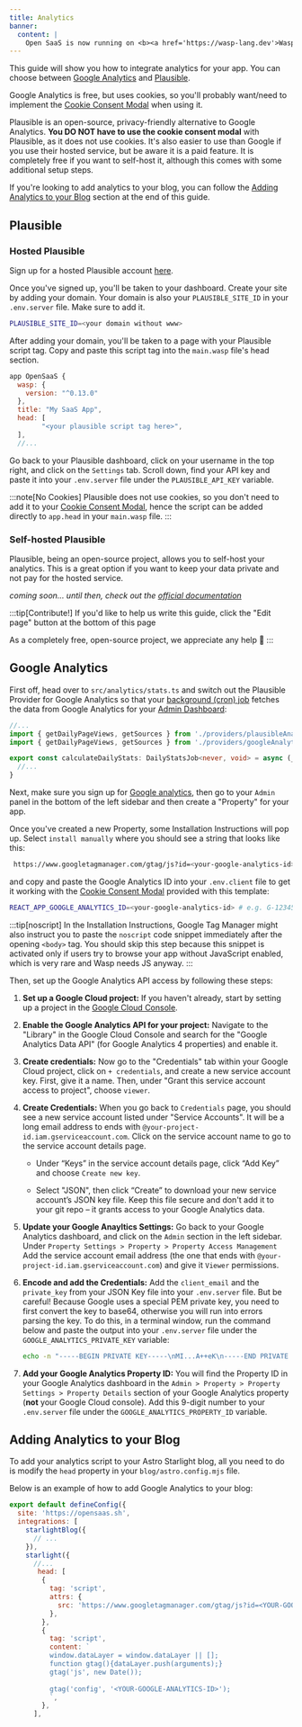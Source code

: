 ```yaml
---
title: Analytics
banner:
  content: |
    Open SaaS is now running on <b><a href='https://wasp-lang.dev'>Wasp v0.15</a></b>! <br/>⚙️<br/>If you're running an older version and would like to upgrade, please follow the <a href="https://wasp-lang.dev/docs/migration-guides/migrate-from-0-14-to-0-15">migration instructions.</a>
---
```

This guide will show you how to integrate analytics for your app. You can choose between [Google Analytics](#google-analytics) and [Plausible](#plausible).

Google Analytics is free, but uses cookies, so you'll probably want/need to implement the [Cookie Consent Modal](/guides/cookie-consent/) when using it.

Plausible is an open-source, privacy-friendly alternative to Google Analytics. **You DO NOT have to use the cookie consent modal** with Plausible, as it does not use cookies. It's also easier to use than Google if you use their hosted service, but be aware it is a paid feature. It is completely free if you want to self-host it, although this comes with some additional setup steps.

If you're looking to add analytics to your blog, you can follow the [Adding Analytics to your Blog](#adding-analytics-to-your-blog) section at the end of this guide.

## Plausible

### Hosted Plausible
Sign up for a hosted Plausible account [here](https://plausible.io/).

Once you've signed up, you'll be taken to your dashboard. Create your site by adding your domain. Your domain is also your `PLAUSIBLE_SITE_ID` in your `.env.server` file. Make sure to add it.

```sh
PLAUSIBLE_SITE_ID=<your domain without www>
```

After adding your domain, you'll be taken to a page with your Plausible script tag. Copy and paste this script tag into the `main.wasp` file's head section. 

```js {7}
app OpenSaaS {
  wasp: {
    version: "^0.13.0"
  },
  title: "My SaaS App",
  head: [
        "<your plausible script tag here>",
  ],
  //...
```

Go back to your Plausible dashboard, click on your username in the top right, and click on the `Settings` tab. Scroll down, find your API key and paste it into your `.env.server` file under the `PLAUSIBLE_API_KEY` variable.

:::note[No Cookies]
Plausible does not use cookies, so you don't need to add it to your [Cookie Consent Modal](/guides/cookie-consent/), hence the script can be added directly to `app.head` in your `main.wasp` file.
:::

### Self-hosted Plausible

Plausible, being an open-source project, allows you to self-host your analytics. This is a great option if you want to keep your data private and not pay for the hosted service.

*coming soon...*
*until then, check out the [official documentation](https://plausible.io/docs)*

:::tip[Contribute!] 
If you'd like to help us write this guide, click the "Edit page" button at the bottom of this page 

As a completely free, open-source project, we appreciate any help 🙏
:::

## Google Analytics

First off, head over to `src/analytics/stats.ts` and switch out the Plausible Provider for Google Analytics so that your [background (cron) job](https://wasp-lang.dev/docs/advanced/jobs) fetches the data from Google Analytics for your [Admin Dashboard](/general/admin-dashboard/):

```ts ins={3} del={2} title="stats.ts"
//...
import { getDailyPageViews, getSources } from './providers/plausibleAnalyticsUtils';
import { getDailyPageViews, getSources } from './providers/googleAnalyticsUtils';

export const calculateDailyStats: DailyStatsJob<never, void> = async (_args, context) => { 
  //...
}
```

Next, make sure you sign up for [Google analytics](https://analytics.google.com/), then go to your `Admin` panel in the bottom of the left sidebar and then create a "Property" for your app.

Once you've created a new Property, some Installation Instructions will pop up. Select `install manually` where you should see a string that looks like this:

```sh title="<your-google-analytics-id>"
 https://www.googletagmanager.com/gtag/js?id=<your-google-analytics-id>
```
and copy and paste the Google Analytics ID into your `.env.client` file to get it working with the [Cookie Consent Modal](/guides/cookie-consent/) provided with this template:

```sh title=".env.client"
REACT_APP_GOOGLE_ANALYTICS_ID=<your-google-analytics-id> # e.g. G-1234567890
```

:::tip[noscript]
In the Installation Instructions, Google Tag Manager might also instruct you to paste the `noscript` code snippet immediately after the opening `<body>` tag.
You should skip this step because this snippet is activated only if users try to browse your app without JavaScript enabled, which is very rare and Wasp needs JS anyway.
:::

Then, set up the Google Analytics API access by following these steps:

1. **Set up a Google Cloud project:** If you haven't already, start by setting up a project in the [Google Cloud Console](https://console.cloud.google.com/).

2. **Enable the Google Analytics API for your project:** Navigate to the "Library" in the Google Cloud Console and search for the "Google Analytics Data API" (for Google Analytics 4 properties) and enable it.

3. **Create credentials:** Now go to the "Credentials" tab within your Google Cloud project, click on `+ credentials`, and create a new service account key. First, give it a name. Then, under "Grant this service account access to project", choose `viewer`.

4. **Create Credentials:** When you go back to `Credentials` page, you should see a new service account listed under "Service Accounts". It will be a long email address to ends with `@your-project-id.iam.gserviceaccount.com`. Click on the service account name to go to the service account details page. 

    - Under “Keys” in the service account details page, click “Add Key” and choose `Create new key`.
  
    - Select "JSON", then click “Create” to download your new service account’s JSON key file. Keep this file secure and don't add it to your git repo – it grants access to your Google Analytics data.  
5. **Update your Google Anayltics Settings:** Go back to your Google Analytics dashboard, and click on the `Admin` section in the left sidebar. Under `Property Settings > Property > Property Access Management` Add the service account email address (the one that ends with `@your-project-id.iam.gserviceaccount.com`) and give it `Viewer` permissions.

6. **Encode and add the Credentials:** Add the `client_email` and the `private_key` from your JSON Key file into your `.env.server` file. But be careful! Because Google uses a special PEM private key, you need to first convert the key to base64, otherwise you will run into errors parsing the key. To do this, in a terminal window, run the command below and paste the output into your `.env.server` file under the `GOOGLE_ANALYTICS_PRIVATE_KEY` variable:
    ```sh 
    echo -n "-----BEGIN PRIVATE KEY-----\nMI...A++eK\n-----END PRIVATE KEY-----\n" | base64
    ```
    
7. **Add your Google Analytics Property ID:** You will find the Property ID in your Google Analytics dashboard in the `Admin > Property > Property Settings > Property Details` section of your Google Analytics property (**not** your Google Cloud console). Add this 9-digit number to your `.env.server` file under the `GOOGLE_ANALYTICS_PROPERTY_ID` variable.

## Adding Analytics to your Blog

To add your analytics script to your Astro Starlight blog, all you need to do is modify the `head` property in your `blog/astro.config.mjs` file. 

Below is an example of how to add Google Analytics to your blog:

```js
export default defineConfig({
  site: 'https://opensaas.sh',
  integrations: [
    starlightBlog({ 
      // ...
    }),
    starlight({
      //...
       head: [
        {
          tag: 'script',
          attrs: {
            src: 'https://www.googletagmanager.com/gtag/js?id=<YOUR-GOOGLE-ANALYTICS-ID>',
          },
        },
        {
          tag: 'script',
          content: `
          window.dataLayer = window.dataLayer || [];
          function gtag(){dataLayer.push(arguments);}
          gtag('js', new Date());
        
          gtag('config', '<YOUR-GOOGLE-ANALYTICS-ID>');
          `,
        },
      ],
```
